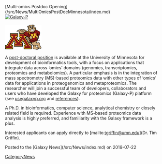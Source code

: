 <div class='newsItemHeader'>[Multi-omics Postdoc Opening](/src/News/MultiOmicsPostDocMinnesota/index.md)</div>

<div class='right'><div class='right'>
<a href='http://z.umn.edu/galaxypostdoc2016'><img src="/src/Images/Logos/GalaxyPLogo.png" alt="Galaxy-P" width="100" /></a></div><br />
<a href='http://ummn.edu'><img src="/src/Images/Logos/UMN_Goldy.gif" alt="University of Minnesota" width="120" /></a>
</div>


A [post-doctoral position](http://z.umn.edu/galaxypostdoc2016) is available at the University of Minnesota for development of bioinformatics tools, with a focus on applications that integrate data across ‘omics’ domains (genomics, transcriptomics, proteomics and metabolomics). A particular emphasis is in the integration of mass spectrometry (MS)-based proteomics data with other types of ‘omics’ data for applications in proteogenomics and metaproteomics. The researcher will join a successful team of developers, collaborators and users who have developed the Galaxy for proteomics (Galaxy-P) platform (see [usegalaxyp.org](http://usegalaxyp.org) and [references](http://z.umn.edu/galaxypreferences)). 

A Ph.D. in bioinformatics, computer science, analytical chemistry or closely related field is required. Experience with MS-based proteomics data analysis is highly preferred, and familiarity with the Galaxy framework is a plus. 

Interested applicants can apply directly to [mailto:tgriffin@umn.edu](Dr. Tim Griffin).

<div class='newsItemFooter'>Posted to the [Galaxy News](/src/News/index.md) on 2016-07-22</div>

[CategoryNews](/src/CategoryNews/index.md)
